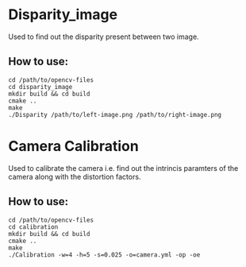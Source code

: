 # Disparity_image

Used to find out the disparity present between two image. 

## How to use:
```
cd /path/to/opencv-files
cd disparity_image
mkdir build && cd build
cmake ..
make
./Disparity /path/to/left-image.png /path/to/right-image.png
```

# Camera Calibration

Used to calibrate the camera i.e. find out the intrincis paramters of the camera along with the distortion factors.

## How to use:
```
cd /path/to/opencv-files
cd calibration
mkdir build && cd build
cmake ..
make
./Calibration -w=4 -h=5 -s=0.025 -o=camera.yml -op -oe

```
